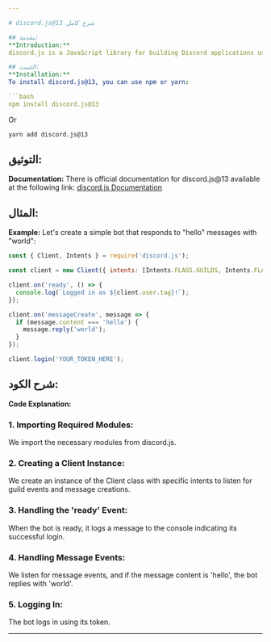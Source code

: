 ```yaml
---

# discord.js@13 شرح كامل

## مقدمة:
**Introduction:**
discord.js is a JavaScript library for building Discord applications using Node.js. It allows you to create and manage bots and interact with the Discord API easily.

## التثبيت:
**Installation:**
To install discord.js@13, you can use npm or yarn:

```bash
npm install discord.js@13
```

Or

```bash
yarn add discord.js@13
```

## التوثيق:
**Documentation:**
There is official documentation for discord.js@13 available at the following link:
[discord.js Documentation](https://discord.js.org/#/docs/main/stable/general/welcome)

## المثال:
**Example:**
Let's create a simple bot that responds to "hello" messages with "world":

```javascript
const { Client, Intents } = require('discord.js');

const client = new Client({ intents: [Intents.FLAGS.GUILDS, Intents.FLAGS.MESSAGE_CREATE] });

client.on('ready', () => {
  console.log(`Logged in as ${client.user.tag}!`);
});

client.on('messageCreate', message => {
  if (message.content === 'hello') {
    message.reply('world');
  }
});

client.login('YOUR_TOKEN_HERE');
```

## شرح الكود:
**Code Explanation:**

### 1. Importing Required Modules:
We import the necessary modules from discord.js.

### 2. Creating a Client Instance:
We create an instance of the Client class with specific intents to listen for guild events and message creations.

### 3. Handling the 'ready' Event:
When the bot is ready, it logs a message to the console indicating its successful login.

### 4. Handling Message Events:
We listen for message events, and if the message content is 'hello', the bot replies with 'world'.

### 5. Logging In:
The bot logs in using its token.

---
```

